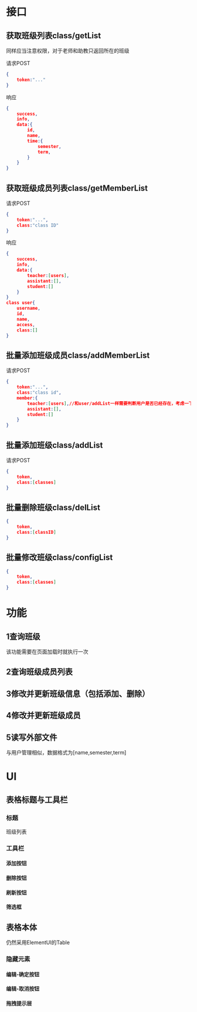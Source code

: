 # 接口

## 获取班级列表class/getList

同样应当注意权限，对于老师和助教只返回所在的班级

请求POST

```json
{
    token:"..."
}
```

响应

```json
{
    success,
    info,
    data:{
        id,
        name,
        time:{
            semester,
            term,
        }
    }
}
```



## 获取班级成员列表class/getMemberList

请求POST

```json
{
    token:"...",
    class:"class ID"
}
```

响应

```json
{
    success,
    info,
    data:{
        teacher:[users],
		assistant:[],
     	student:[]
    }
}
class user{
    username,
	id,
	name,
	access,
	class:[]
}
```



## 批量添加班级成员class/addMemberList

请求POST

```json
{
    token:"...",
    class:"class id",
    member:{
        teacher:[users],//和user/addList一样需要判断用户是否已经存在，考虑一下合并还是覆盖
        assistant:[],
        student:[]
    }
}
```



## 批量添加班级class/addList

请求POST

```json
{
    token,
    class:[classes]
}
```



## 批量删除班级class/delList

```json
{
    token,
    class:[classID]
}
```



## 批量修改班级class/configList

```json
{
    token,
    class:[classes]
}
```



# 功能

## 1查询班级

该功能需要在页面加载时就执行一次

## 2查询班级成员列表

## 3修改并更新班级信息（包括添加、删除）

## 4修改并更新班级成员

## 5读写外部文件

与用户管理相似，数据格式为[name,semester,term]

# UI

## 表格标题与工具栏

### 标题

班级列表

### 工具栏

#### 添加按钮

#### 删除按钮

#### 刷新按钮

#### 筛选框

## 表格本体

仍然采用ElementUI的Table

### 隐藏元素

#### 编辑-确定按钮

#### 编辑-取消按钮

#### 拖拽提示层

